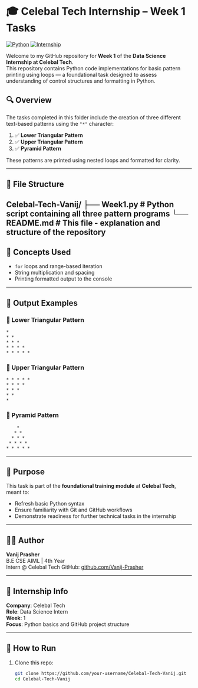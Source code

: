 # 🎓 Celebal Tech Internship – Week 1 Tasks

[![Python](https://img.shields.io/badge/Python-3.10-blue?logo=python)](https://www.python.org/)
[![Internship](https://img.shields.io/badge/Internship-Celebal%20Tech-%23007ACC?logo=github)](https://www.celebaltech.com/)


Welcome to my GitHub repository for **Week 1** of the **Data Science Internship at Celebal Tech**.  
This repository contains Python code implementations for basic pattern printing using loops — a foundational task designed to assess understanding of control structures and formatting in Python.

## 🔍 Overview

The tasks completed in this folder include the creation of three different text-based patterns using the `"*"` character:

1. ✅ **Lower Triangular Pattern**
2. ✅ **Upper Triangular Pattern**
3. ✅ **Pyramid Pattern**

These patterns are printed using nested loops and formatted for clarity.

---

## 📂 File Structure
Celebal-Tech-Vanij/
├── Week1.py       # Python script containing all three pattern programs
└── README.md      # This file - explanation and structure of the repository
---

## 🧠 Concepts Used

- `for` loops and range-based iteration
- String multiplication and spacing
- Printing formatted output to the console

---

## 🏁 Output Examples

### 🔹 Lower Triangular Pattern
```
* 
* * 
* * * 
* * * * 
* * * * *
```

### 🔹 Upper Triangular Pattern

```
* * * * * 
* * * * 
* * * 
* * 
*
```

### 🔹 Pyramid Pattern
```
    *
   * * 
  * * * 
 * * * * 
* * * * * 
```
---

## 📌 Purpose

This task is part of the **foundational training module** at **Celebal Tech**, meant to:
- Refresh basic Python syntax
- Ensure familiarity with Git and GitHub workflows
- Demonstrate readiness for further technical tasks in the internship

---

## 🙋‍♂️ Author

**Vanij Prasher**  
B.E CSE AIML | 4th Year  
Intern @ Celebal Tech
GitHub: [github.com/Vanij-Prasher](https://github.com/Vanij-Prasher)

---

## 📅 Internship Info

**Company**: Celebal Tech  
**Role**: Data Science Intern  
**Week**: 1  
**Focus**: Python basics and GitHub project structure

---

## 🔗 How to Run

1. Clone this repo:
   ```bash
   git clone https://github.com/your-username/Celebal-Tech-Vanij.git
   cd Celebal-Tech-Vanij

